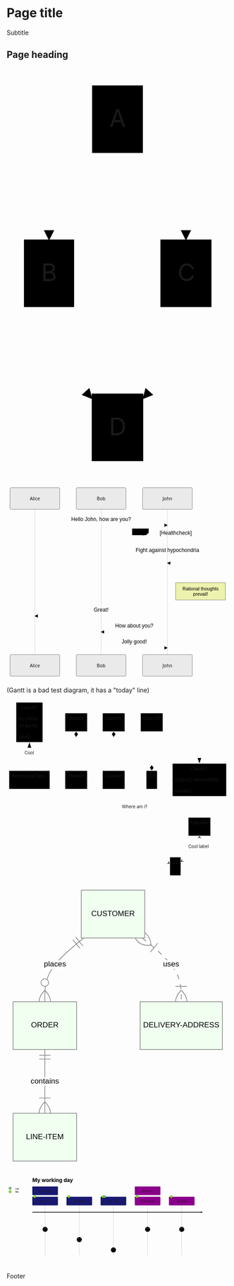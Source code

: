 # Page title

Subtitle

## Page heading

<svg viewBox="-2 -2 128.640625 237" xmlns:xlink="http://www.w3.org/1999/xlink" xmlns="http://www.w3.org/2000/svg" id="mermaid-0" class="mermaid"><style>#mermaid-0 {font-family:"trebuchet ms",verdana,arial,sans-serif;font-size:16px;fill:#000000;}#mermaid-0 .error-icon{fill:#552222;}#mermaid-0 .error-text{fill:#552222;stroke:#552222;}#mermaid-0 .edge-thickness-normal{stroke-width:2px;}#mermaid-0 .edge-thickness-thick{stroke-width:3.5px;}#mermaid-0 .edge-pattern-solid{stroke-dasharray:0;}#mermaid-0 .edge-pattern-dashed{stroke-dasharray:3;}#mermaid-0 .edge-pattern-dotted{stroke-dasharray:2;}#mermaid-0 .marker{fill:#666;stroke:#666;}#mermaid-0 .marker.cross{stroke:#666;}#mermaid-0 svg{font-family:"trebuchet ms",verdana,arial,sans-serif;font-size:16px;}#mermaid-0 .label{font-family:"trebuchet ms",verdana,arial,sans-serif;color:#000000;}#mermaid-0 .cluster-label text{fill:#333;}#mermaid-0 .cluster-label span{color:#333;}#mermaid-0 .label text,#mermaid-0 span{fill:#000000;color:#000000;}#mermaid-0 .node rect,#mermaid-0 .node circle,#mermaid-0 .node ellipse,#mermaid-0 .node polygon,#mermaid-0 .node path{fill:#eee;stroke:#999;stroke-width:1px;}#mermaid-0 .node .label{text-align:center;}#mermaid-0 .node.clickable{cursor:pointer;}#mermaid-0 .arrowheadPath{fill:#333333;}#mermaid-0 .edgePath .path{stroke:#666;stroke-width:2.0px;}#mermaid-0 .flowchart-link{stroke:#666;fill:none;}#mermaid-0 .edgeLabel{background-color:white;text-align:center;}#mermaid-0 .edgeLabel rect{opacity:0.5;background-color:white;fill:white;}#mermaid-0 .cluster rect{fill:hsl(0, 0%, 98.9215686275%);stroke:#707070;stroke-width:1px;}#mermaid-0 .cluster text{fill:#333;}#mermaid-0 .cluster span{color:#333;}#mermaid-0 div.mermaidTooltip{position:absolute;text-align:center;max-width:200px;padding:2px;font-family:"trebuchet ms",verdana,arial,sans-serif;font-size:12px;background:hsl(-160, 0%, 93.3333333333%);border:1px solid #707070;border-radius:2px;pointer-events:none;z-index:100;}#mermaid-0 :root{--mermaid-font-family:"trebuchet ms",verdana,arial,sans-serif;}</style><g><g class="output"><g class="clusters"></g><g class="edgePaths"><g style="opacity: 1;" id="L-A-B" class="edgePath LS-A LE-B"><path style="fill:none" marker-end="url(#arrowhead14)" d="M47.47265625,44.01492169802029L43.315755208333336,48.67910141501691C39.158854166666664,53.34328113201352,30.845052083333332,62.671640566006765,26.688151041666668,71.50248694967006C22.53125,80.33333333333333,22.53125,88.66666666666667,22.53125,92.83333333333333L22.53125,97" class="path"></path><defs><marker orient="auto" markerHeight="6" markerWidth="8" markerUnits="strokeWidth" refY="5" refX="9" viewBox="0 0 10 10" id="arrowhead14"><path style="stroke-width: 1; stroke-dasharray: 1, 0;" class="arrowheadPath" d="M 0 0 L 10 5 L 0 10 z"></path></marker></defs></g><g style="opacity: 1;" id="L-A-C" class="edgePath LS-A LE-C"><path style="fill:none" marker-end="url(#arrowhead15)" d="M76.91015625,44.01492169802029L81.06705729166667,48.67910141501691C85.22395833333333,53.34328113201352,93.53776041666667,62.671640566006765,97.69466145833333,71.50248694967006C101.8515625,80.33333333333333,101.8515625,88.66666666666667,101.8515625,92.83333333333333L101.8515625,97" class="path"></path><defs><marker orient="auto" markerHeight="6" markerWidth="8" markerUnits="strokeWidth" refY="5" refX="9" viewBox="0 0 10 10" id="arrowhead15"><path style="stroke-width: 1; stroke-dasharray: 1, 0;" class="arrowheadPath" d="M 0 0 L 10 5 L 0 10 z"></path></marker></defs></g><g style="opacity: 1;" id="L-B-D" class="edgePath LS-B LE-D"><path style="fill:none" marker-end="url(#arrowhead16)" d="M22.53125,136L22.53125,140.16666666666666C22.53125,144.33333333333334,22.53125,152.66666666666666,26.656901041666668,161.46244952230867C30.782552083333332,170.2582323779507,39.033854166666664,179.5164647559014,43.159505208333336,184.14558094487674L47.28515625,188.77469713385207" class="path"></path><defs><marker orient="auto" markerHeight="6" markerWidth="8" markerUnits="strokeWidth" refY="5" refX="9" viewBox="0 0 10 10" id="arrowhead16"><path style="stroke-width: 1; stroke-dasharray: 1, 0;" class="arrowheadPath" d="M 0 0 L 10 5 L 0 10 z"></path></marker></defs></g><g style="opacity: 1;" id="L-C-D" class="edgePath LS-C LE-D"><path style="fill:none" marker-end="url(#arrowhead17)" d="M101.8515625,136L101.8515625,140.16666666666666C101.8515625,144.33333333333334,101.8515625,152.66666666666666,97.72591145833333,161.46244952230867C93.60026041666667,170.2582323779507,85.34895833333333,179.5164647559014,81.22330729166667,184.14558094487674L77.09765625,188.77469713385207" class="path"></path><defs><marker orient="auto" markerHeight="6" markerWidth="8" markerUnits="strokeWidth" refY="5" refX="9" viewBox="0 0 10 10" id="arrowhead17"><path style="stroke-width: 1; stroke-dasharray: 1, 0;" class="arrowheadPath" d="M 0 0 L 10 5 L 0 10 z"></path></marker></defs></g></g><g class="edgeLabels"><g style="opacity: 1;" transform="" class="edgeLabel"><g class="label" transform="translate(0,0)"><rect height="0" width="0" ry="0" rx="0"></rect><foreignObject height="0" width="0"><div style="display: inline-block; white-space: nowrap;" xmlns="http://www.w3.org/1999/xhtml"><span class="edgeLabel L-LS-A' L-LE-B" id="L-L-A-B"></span></div></foreignObject></g></g><g style="opacity: 1;" transform="" class="edgeLabel"><g class="label" transform="translate(0,0)"><rect height="0" width="0" ry="0" rx="0"></rect><foreignObject height="0" width="0"><div style="display: inline-block; white-space: nowrap;" xmlns="http://www.w3.org/1999/xhtml"><span class="edgeLabel L-LS-A' L-LE-C" id="L-L-A-C"></span></div></foreignObject></g></g><g style="opacity: 1;" transform="" class="edgeLabel"><g class="label" transform="translate(0,0)"><rect height="0" width="0" ry="0" rx="0"></rect><foreignObject height="0" width="0"><div style="display: inline-block; white-space: nowrap;" xmlns="http://www.w3.org/1999/xhtml"><span class="edgeLabel L-LS-B' L-LE-D" id="L-L-B-D"></span></div></foreignObject></g></g><g style="opacity: 1;" transform="" class="edgeLabel"><g class="label" transform="translate(0,0)"><rect height="0" width="0" ry="0" rx="0"></rect><foreignObject height="0" width="0"><div style="display: inline-block; white-space: nowrap;" xmlns="http://www.w3.org/1999/xhtml"><span class="edgeLabel L-LS-C' L-LE-D" id="L-L-C-D"></span></div></foreignObject></g></g></g><g class="nodes"><g style="opacity: 1;" transform="translate(62.19140625,27.5)" id="flowchart-A-8" class="node default"><rect class="label-container" height="39" width="29.4375" y="-19.5" x="-14.71875" ry="0" rx="0"></rect><g transform="translate(0,0)" class="label"><g transform="translate(-4.71875,-9.5)"><foreignObject height="19" width="9.4375"><div style="display: inline-block; white-space: nowrap;" xmlns="http://www.w3.org/1999/xhtml">A</div></foreignObject></g></g></g><g style="opacity: 1;" transform="translate(22.53125,116.5)" id="flowchart-B-9" class="node default"><rect class="label-container" height="39" width="29.0625" y="-19.5" x="-14.53125" ry="0" rx="0"></rect><g transform="translate(0,0)" class="label"><g transform="translate(-4.53125,-9.5)"><foreignObject height="19" width="9.0625"><div style="display: inline-block; white-space: nowrap;" xmlns="http://www.w3.org/1999/xhtml">B</div></foreignObject></g></g></g><g style="opacity: 1;" transform="translate(101.8515625,116.5)" id="flowchart-C-11" class="node default"><rect class="label-container" height="39" width="29.578125" y="-19.5" x="-14.7890625" ry="0" rx="0"></rect><g transform="translate(0,0)" class="label"><g transform="translate(-4.7890625,-9.5)"><foreignObject height="19" width="9.578125"><div style="display: inline-block; white-space: nowrap;" xmlns="http://www.w3.org/1999/xhtml">C</div></foreignObject></g></g></g><g style="opacity: 1;" transform="translate(62.19140625,205.5)" id="flowchart-D-13" class="node default"><rect class="label-container" height="39" width="29.8125" y="-19.5" x="-14.90625" ry="0" rx="0"></rect><g transform="translate(0,0)" class="label"><g transform="translate(-4.90625,-9.5)"><foreignObject height="19" width="9.8125"><div style="display: inline-block; white-space: nowrap;" xmlns="http://www.w3.org/1999/xhtml">D</div></foreignObject></g></g></g></g></g></g></svg>

<svg aria-labelledby="chart-title-mermaid-0 chart-desc-mermaid-0" role="img" viewBox="-10 -10 670 588" xmlns="http://www.w3.org/2000/svg" id="mermaid-0" class="mermaid"><style>#mermaid-0 {font-family:"trebuchet ms",verdana,arial,sans-serif;font-size:16px;fill:#000000;}#mermaid-0 .error-icon{fill:#552222;}#mermaid-0 .error-text{fill:#552222;stroke:#552222;}#mermaid-0 .edge-thickness-normal{stroke-width:2px;}#mermaid-0 .edge-thickness-thick{stroke-width:3.5px;}#mermaid-0 .edge-pattern-solid{stroke-dasharray:0;}#mermaid-0 .edge-pattern-dashed{stroke-dasharray:3;}#mermaid-0 .edge-pattern-dotted{stroke-dasharray:2;}#mermaid-0 .marker{fill:#666;stroke:#666;}#mermaid-0 .marker.cross{stroke:#666;}#mermaid-0 svg{font-family:"trebuchet ms",verdana,arial,sans-serif;font-size:16px;}#mermaid-0 .actor{stroke:hsl(0, 0%, 83%);fill:#eee;}#mermaid-0 text.actor&gt;tspan{fill:#333;stroke:none;}#mermaid-0 .actor-line{stroke:#666;}#mermaid-0 .messageLine0{stroke-width:1.5;stroke-dasharray:none;stroke:#333;}#mermaid-0 .messageLine1{stroke-width:1.5;stroke-dasharray:2,2;stroke:#333;}#mermaid-0 #arrowhead path{fill:#333;stroke:#333;}#mermaid-0 .sequenceNumber{fill:white;}#mermaid-0 #sequencenumber{fill:#333;}#mermaid-0 #crosshead path{fill:#333;stroke:#333;}#mermaid-0 .messageText{fill:#333;stroke:#333;}#mermaid-0 .labelBox{stroke:hsl(0, 0%, 83%);fill:#eee;}#mermaid-0 .labelText,#mermaid-0 .labelText&gt;tspan{fill:#333;stroke:none;}#mermaid-0 .loopText,#mermaid-0 .loopText&gt;tspan{fill:#333;stroke:none;}#mermaid-0 .loopLine{stroke-width:2px;stroke-dasharray:2,2;stroke:hsl(0, 0%, 83%);fill:hsl(0, 0%, 83%);}#mermaid-0 .note{stroke:#999;fill:#666;}#mermaid-0 .noteText,#mermaid-0 .noteText&gt;tspan{fill:#fff;stroke:none;}#mermaid-0 .activation0{fill:#f4f4f4;stroke:#666;}#mermaid-0 .activation1{fill:#f4f4f4;stroke:#666;}#mermaid-0 .activation2{fill:#f4f4f4;stroke:#666;}#mermaid-0 .actorPopupMenu{position:absolute;}#mermaid-0 .actorPopupMenuPanel{position:absolute;fill:#eee;box-shadow:0px 8px 16px 0px rgba(0,0,0,0.2);filter:drop-shadow(3px 5px 2px rgb(0 0 0 / 0.4));}#mermaid-0 .actor-man line{stroke:hsl(0, 0%, 83%);fill:#eee;}#mermaid-0 .actor-man circle,#mermaid-0 line{stroke:hsl(0, 0%, 83%);fill:#eee;stroke-width:2px;}#mermaid-0 :root{--mermaid-font-family:"trebuchet ms",verdana,arial,sans-serif;}</style><g></g><defs><symbol height="24" width="24" id="computer"><path d="M2 2v13h20v-13h-20zm18 11h-16v-9h16v9zm-10.228 6l.466-1h3.524l.467 1h-4.457zm14.228 3h-24l2-6h2.104l-1.33 4h18.45l-1.297-4h2.073l2 6zm-5-10h-14v-7h14v7z" transform="scale(.5)"></path></symbol></defs><defs><symbol clip-rule="evenodd" fill-rule="evenodd" id="database"><path d="M12.258.001l.256.004.255.005.253.008.251.01.249.012.247.015.246.016.242.019.241.02.239.023.236.024.233.027.231.028.229.031.225.032.223.034.22.036.217.038.214.04.211.041.208.043.205.045.201.046.198.048.194.05.191.051.187.053.183.054.18.056.175.057.172.059.168.06.163.061.16.063.155.064.15.066.074.033.073.033.071.034.07.034.069.035.068.035.067.035.066.035.064.036.064.036.062.036.06.036.06.037.058.037.058.037.055.038.055.038.053.038.052.038.051.039.05.039.048.039.047.039.045.04.044.04.043.04.041.04.04.041.039.041.037.041.036.041.034.041.033.042.032.042.03.042.029.042.027.042.026.043.024.043.023.043.021.043.02.043.018.044.017.043.015.044.013.044.012.044.011.045.009.044.007.045.006.045.004.045.002.045.001.045v17l-.001.045-.002.045-.004.045-.006.045-.007.045-.009.044-.011.045-.012.044-.013.044-.015.044-.017.043-.018.044-.02.043-.021.043-.023.043-.024.043-.026.043-.027.042-.029.042-.03.042-.032.042-.033.042-.034.041-.036.041-.037.041-.039.041-.04.041-.041.04-.043.04-.044.04-.045.04-.047.039-.048.039-.05.039-.051.039-.052.038-.053.038-.055.038-.055.038-.058.037-.058.037-.06.037-.06.036-.062.036-.064.036-.064.036-.066.035-.067.035-.068.035-.069.035-.07.034-.071.034-.073.033-.074.033-.15.066-.155.064-.16.063-.163.061-.168.06-.172.059-.175.057-.18.056-.183.054-.187.053-.191.051-.194.05-.198.048-.201.046-.205.045-.208.043-.211.041-.214.04-.217.038-.22.036-.223.034-.225.032-.229.031-.231.028-.233.027-.236.024-.239.023-.241.02-.242.019-.246.016-.247.015-.249.012-.251.01-.253.008-.255.005-.256.004-.258.001-.258-.001-.256-.004-.255-.005-.253-.008-.251-.01-.249-.012-.247-.015-.245-.016-.243-.019-.241-.02-.238-.023-.236-.024-.234-.027-.231-.028-.228-.031-.226-.032-.223-.034-.22-.036-.217-.038-.214-.04-.211-.041-.208-.043-.204-.045-.201-.046-.198-.048-.195-.05-.19-.051-.187-.053-.184-.054-.179-.056-.176-.057-.172-.059-.167-.06-.164-.061-.159-.063-.155-.064-.151-.066-.074-.033-.072-.033-.072-.034-.07-.034-.069-.035-.068-.035-.067-.035-.066-.035-.064-.036-.063-.036-.062-.036-.061-.036-.06-.037-.058-.037-.057-.037-.056-.038-.055-.038-.053-.038-.052-.038-.051-.039-.049-.039-.049-.039-.046-.039-.046-.04-.044-.04-.043-.04-.041-.04-.04-.041-.039-.041-.037-.041-.036-.041-.034-.041-.033-.042-.032-.042-.03-.042-.029-.042-.027-.042-.026-.043-.024-.043-.023-.043-.021-.043-.02-.043-.018-.044-.017-.043-.015-.044-.013-.044-.012-.044-.011-.045-.009-.044-.007-.045-.006-.045-.004-.045-.002-.045-.001-.045v-17l.001-.045.002-.045.004-.045.006-.045.007-.045.009-.044.011-.045.012-.044.013-.044.015-.044.017-.043.018-.044.02-.043.021-.043.023-.043.024-.043.026-.043.027-.042.029-.042.03-.042.032-.042.033-.042.034-.041.036-.041.037-.041.039-.041.04-.041.041-.04.043-.04.044-.04.046-.04.046-.039.049-.039.049-.039.051-.039.052-.038.053-.038.055-.038.056-.038.057-.037.058-.037.06-.037.061-.036.062-.036.063-.036.064-.036.066-.035.067-.035.068-.035.069-.035.07-.034.072-.034.072-.033.074-.033.151-.066.155-.064.159-.063.164-.061.167-.06.172-.059.176-.057.179-.056.184-.054.187-.053.19-.051.195-.05.198-.048.201-.046.204-.045.208-.043.211-.041.214-.04.217-.038.22-.036.223-.034.226-.032.228-.031.231-.028.234-.027.236-.024.238-.023.241-.02.243-.019.245-.016.247-.015.249-.012.251-.01.253-.008.255-.005.256-.004.258-.001.258.001zm-9.258 20.499v.01l.001.021.003.021.004.022.005.021.006.022.007.022.009.023.01.022.011.023.012.023.013.023.015.023.016.024.017.023.018.024.019.024.021.024.022.025.023.024.024.025.052.049.056.05.061.051.066.051.07.051.075.051.079.052.084.052.088.052.092.052.097.052.102.051.105.052.11.052.114.051.119.051.123.051.127.05.131.05.135.05.139.048.144.049.147.047.152.047.155.047.16.045.163.045.167.043.171.043.176.041.178.041.183.039.187.039.19.037.194.035.197.035.202.033.204.031.209.03.212.029.216.027.219.025.222.024.226.021.23.02.233.018.236.016.24.015.243.012.246.01.249.008.253.005.256.004.259.001.26-.001.257-.004.254-.005.25-.008.247-.011.244-.012.241-.014.237-.016.233-.018.231-.021.226-.021.224-.024.22-.026.216-.027.212-.028.21-.031.205-.031.202-.034.198-.034.194-.036.191-.037.187-.039.183-.04.179-.04.175-.042.172-.043.168-.044.163-.045.16-.046.155-.046.152-.047.148-.048.143-.049.139-.049.136-.05.131-.05.126-.05.123-.051.118-.052.114-.051.11-.052.106-.052.101-.052.096-.052.092-.052.088-.053.083-.051.079-.052.074-.052.07-.051.065-.051.06-.051.056-.05.051-.05.023-.024.023-.025.021-.024.02-.024.019-.024.018-.024.017-.024.015-.023.014-.024.013-.023.012-.023.01-.023.01-.022.008-.022.006-.022.006-.022.004-.022.004-.021.001-.021.001-.021v-4.127l-.077.055-.08.053-.083.054-.085.053-.087.052-.09.052-.093.051-.095.05-.097.05-.1.049-.102.049-.105.048-.106.047-.109.047-.111.046-.114.045-.115.045-.118.044-.12.043-.122.042-.124.042-.126.041-.128.04-.13.04-.132.038-.134.038-.135.037-.138.037-.139.035-.142.035-.143.034-.144.033-.147.032-.148.031-.15.03-.151.03-.153.029-.154.027-.156.027-.158.026-.159.025-.161.024-.162.023-.163.022-.165.021-.166.02-.167.019-.169.018-.169.017-.171.016-.173.015-.173.014-.175.013-.175.012-.177.011-.178.01-.179.008-.179.008-.181.006-.182.005-.182.004-.184.003-.184.002h-.37l-.184-.002-.184-.003-.182-.004-.182-.005-.181-.006-.179-.008-.179-.008-.178-.01-.176-.011-.176-.012-.175-.013-.173-.014-.172-.015-.171-.016-.17-.017-.169-.018-.167-.019-.166-.02-.165-.021-.163-.022-.162-.023-.161-.024-.159-.025-.157-.026-.156-.027-.155-.027-.153-.029-.151-.03-.15-.03-.148-.031-.146-.032-.145-.033-.143-.034-.141-.035-.14-.035-.137-.037-.136-.037-.134-.038-.132-.038-.13-.04-.128-.04-.126-.041-.124-.042-.122-.042-.12-.044-.117-.043-.116-.045-.113-.045-.112-.046-.109-.047-.106-.047-.105-.048-.102-.049-.1-.049-.097-.05-.095-.05-.093-.052-.09-.051-.087-.052-.085-.053-.083-.054-.08-.054-.077-.054v4.127zm0-5.654v.011l.001.021.003.021.004.021.005.022.006.022.007.022.009.022.01.022.011.023.012.023.013.023.015.024.016.023.017.024.018.024.019.024.021.024.022.024.023.025.024.024.052.05.056.05.061.05.066.051.07.051.075.052.079.051.084.052.088.052.092.052.097.052.102.052.105.052.11.051.114.051.119.052.123.05.127.051.131.05.135.049.139.049.144.048.147.048.152.047.155.046.16.045.163.045.167.044.171.042.176.042.178.04.183.04.187.038.19.037.194.036.197.034.202.033.204.032.209.03.212.028.216.027.219.025.222.024.226.022.23.02.233.018.236.016.24.014.243.012.246.01.249.008.253.006.256.003.259.001.26-.001.257-.003.254-.006.25-.008.247-.01.244-.012.241-.015.237-.016.233-.018.231-.02.226-.022.224-.024.22-.025.216-.027.212-.029.21-.03.205-.032.202-.033.198-.035.194-.036.191-.037.187-.039.183-.039.179-.041.175-.042.172-.043.168-.044.163-.045.16-.045.155-.047.152-.047.148-.048.143-.048.139-.05.136-.049.131-.05.126-.051.123-.051.118-.051.114-.052.11-.052.106-.052.101-.052.096-.052.092-.052.088-.052.083-.052.079-.052.074-.051.07-.052.065-.051.06-.05.056-.051.051-.049.023-.025.023-.024.021-.025.02-.024.019-.024.018-.024.017-.024.015-.023.014-.023.013-.024.012-.022.01-.023.01-.023.008-.022.006-.022.006-.022.004-.021.004-.022.001-.021.001-.021v-4.139l-.077.054-.08.054-.083.054-.085.052-.087.053-.09.051-.093.051-.095.051-.097.05-.1.049-.102.049-.105.048-.106.047-.109.047-.111.046-.114.045-.115.044-.118.044-.12.044-.122.042-.124.042-.126.041-.128.04-.13.039-.132.039-.134.038-.135.037-.138.036-.139.036-.142.035-.143.033-.144.033-.147.033-.148.031-.15.03-.151.03-.153.028-.154.028-.156.027-.158.026-.159.025-.161.024-.162.023-.163.022-.165.021-.166.02-.167.019-.169.018-.169.017-.171.016-.173.015-.173.014-.175.013-.175.012-.177.011-.178.009-.179.009-.179.007-.181.007-.182.005-.182.004-.184.003-.184.002h-.37l-.184-.002-.184-.003-.182-.004-.182-.005-.181-.007-.179-.007-.179-.009-.178-.009-.176-.011-.176-.012-.175-.013-.173-.014-.172-.015-.171-.016-.17-.017-.169-.018-.167-.019-.166-.02-.165-.021-.163-.022-.162-.023-.161-.024-.159-.025-.157-.026-.156-.027-.155-.028-.153-.028-.151-.03-.15-.03-.148-.031-.146-.033-.145-.033-.143-.033-.141-.035-.14-.036-.137-.036-.136-.037-.134-.038-.132-.039-.13-.039-.128-.04-.126-.041-.124-.042-.122-.043-.12-.043-.117-.044-.116-.044-.113-.046-.112-.046-.109-.046-.106-.047-.105-.048-.102-.049-.1-.049-.097-.05-.095-.051-.093-.051-.09-.051-.087-.053-.085-.052-.083-.054-.08-.054-.077-.054v4.139zm0-5.666v.011l.001.02.003.022.004.021.005.022.006.021.007.022.009.023.01.022.011.023.012.023.013.023.015.023.016.024.017.024.018.023.019.024.021.025.022.024.023.024.024.025.052.05.056.05.061.05.066.051.07.051.075.052.079.051.084.052.088.052.092.052.097.052.102.052.105.051.11.052.114.051.119.051.123.051.127.05.131.05.135.05.139.049.144.048.147.048.152.047.155.046.16.045.163.045.167.043.171.043.176.042.178.04.183.04.187.038.19.037.194.036.197.034.202.033.204.032.209.03.212.028.216.027.219.025.222.024.226.021.23.02.233.018.236.017.24.014.243.012.246.01.249.008.253.006.256.003.259.001.26-.001.257-.003.254-.006.25-.008.247-.01.244-.013.241-.014.237-.016.233-.018.231-.02.226-.022.224-.024.22-.025.216-.027.212-.029.21-.03.205-.032.202-.033.198-.035.194-.036.191-.037.187-.039.183-.039.179-.041.175-.042.172-.043.168-.044.163-.045.16-.045.155-.047.152-.047.148-.048.143-.049.139-.049.136-.049.131-.051.126-.05.123-.051.118-.052.114-.051.11-.052.106-.052.101-.052.096-.052.092-.052.088-.052.083-.052.079-.052.074-.052.07-.051.065-.051.06-.051.056-.05.051-.049.023-.025.023-.025.021-.024.02-.024.019-.024.018-.024.017-.024.015-.023.014-.024.013-.023.012-.023.01-.022.01-.023.008-.022.006-.022.006-.022.004-.022.004-.021.001-.021.001-.021v-4.153l-.077.054-.08.054-.083.053-.085.053-.087.053-.09.051-.093.051-.095.051-.097.05-.1.049-.102.048-.105.048-.106.048-.109.046-.111.046-.114.046-.115.044-.118.044-.12.043-.122.043-.124.042-.126.041-.128.04-.13.039-.132.039-.134.038-.135.037-.138.036-.139.036-.142.034-.143.034-.144.033-.147.032-.148.032-.15.03-.151.03-.153.028-.154.028-.156.027-.158.026-.159.024-.161.024-.162.023-.163.023-.165.021-.166.02-.167.019-.169.018-.169.017-.171.016-.173.015-.173.014-.175.013-.175.012-.177.01-.178.01-.179.009-.179.007-.181.006-.182.006-.182.004-.184.003-.184.001-.185.001-.185-.001-.184-.001-.184-.003-.182-.004-.182-.006-.181-.006-.179-.007-.179-.009-.178-.01-.176-.01-.176-.012-.175-.013-.173-.014-.172-.015-.171-.016-.17-.017-.169-.018-.167-.019-.166-.02-.165-.021-.163-.023-.162-.023-.161-.024-.159-.024-.157-.026-.156-.027-.155-.028-.153-.028-.151-.03-.15-.03-.148-.032-.146-.032-.145-.033-.143-.034-.141-.034-.14-.036-.137-.036-.136-.037-.134-.038-.132-.039-.13-.039-.128-.041-.126-.041-.124-.041-.122-.043-.12-.043-.117-.044-.116-.044-.113-.046-.112-.046-.109-.046-.106-.048-.105-.048-.102-.048-.1-.05-.097-.049-.095-.051-.093-.051-.09-.052-.087-.052-.085-.053-.083-.053-.08-.054-.077-.054v4.153zm8.74-8.179l-.257.004-.254.005-.25.008-.247.011-.244.012-.241.014-.237.016-.233.018-.231.021-.226.022-.224.023-.22.026-.216.027-.212.028-.21.031-.205.032-.202.033-.198.034-.194.036-.191.038-.187.038-.183.04-.179.041-.175.042-.172.043-.168.043-.163.045-.16.046-.155.046-.152.048-.148.048-.143.048-.139.049-.136.05-.131.05-.126.051-.123.051-.118.051-.114.052-.11.052-.106.052-.101.052-.096.052-.092.052-.088.052-.083.052-.079.052-.074.051-.07.052-.065.051-.06.05-.056.05-.051.05-.023.025-.023.024-.021.024-.02.025-.019.024-.018.024-.017.023-.015.024-.014.023-.013.023-.012.023-.01.023-.01.022-.008.022-.006.023-.006.021-.004.022-.004.021-.001.021-.001.021.001.021.001.021.004.021.004.022.006.021.006.023.008.022.01.022.01.023.012.023.013.023.014.023.015.024.017.023.018.024.019.024.02.025.021.024.023.024.023.025.051.05.056.05.06.05.065.051.07.052.074.051.079.052.083.052.088.052.092.052.096.052.101.052.106.052.11.052.114.052.118.051.123.051.126.051.131.05.136.05.139.049.143.048.148.048.152.048.155.046.16.046.163.045.168.043.172.043.175.042.179.041.183.04.187.038.191.038.194.036.198.034.202.033.205.032.21.031.212.028.216.027.22.026.224.023.226.022.231.021.233.018.237.016.241.014.244.012.247.011.25.008.254.005.257.004.26.001.26-.001.257-.004.254-.005.25-.008.247-.011.244-.012.241-.014.237-.016.233-.018.231-.021.226-.022.224-.023.22-.026.216-.027.212-.028.21-.031.205-.032.202-.033.198-.034.194-.036.191-.038.187-.038.183-.04.179-.041.175-.042.172-.043.168-.043.163-.045.16-.046.155-.046.152-.048.148-.048.143-.048.139-.049.136-.05.131-.05.126-.051.123-.051.118-.051.114-.052.11-.052.106-.052.101-.052.096-.052.092-.052.088-.052.083-.052.079-.052.074-.051.07-.052.065-.051.06-.05.056-.05.051-.05.023-.025.023-.024.021-.024.02-.025.019-.024.018-.024.017-.023.015-.024.014-.023.013-.023.012-.023.01-.023.01-.022.008-.022.006-.023.006-.021.004-.022.004-.021.001-.021.001-.021-.001-.021-.001-.021-.004-.021-.004-.022-.006-.021-.006-.023-.008-.022-.01-.022-.01-.023-.012-.023-.013-.023-.014-.023-.015-.024-.017-.023-.018-.024-.019-.024-.02-.025-.021-.024-.023-.024-.023-.025-.051-.05-.056-.05-.06-.05-.065-.051-.07-.052-.074-.051-.079-.052-.083-.052-.088-.052-.092-.052-.096-.052-.101-.052-.106-.052-.11-.052-.114-.052-.118-.051-.123-.051-.126-.051-.131-.05-.136-.05-.139-.049-.143-.048-.148-.048-.152-.048-.155-.046-.16-.046-.163-.045-.168-.043-.172-.043-.175-.042-.179-.041-.183-.04-.187-.038-.191-.038-.194-.036-.198-.034-.202-.033-.205-.032-.21-.031-.212-.028-.216-.027-.22-.026-.224-.023-.226-.022-.231-.021-.233-.018-.237-.016-.241-.014-.244-.012-.247-.011-.25-.008-.254-.005-.257-.004-.26-.001-.26.001z" transform="scale(.5)"></path></symbol></defs><defs><symbol height="24" width="24" id="clock"><path d="M12 2c5.514 0 10 4.486 10 10s-4.486 10-10 10-10-4.486-10-10 4.486-10 10-10zm0-2c-6.627 0-12 5.373-12 12s5.373 12 12 12 12-5.373 12-12-5.373-12-12-12zm5.848 12.459c.202.038.202.333.001.372-1.907.361-6.045 1.111-6.547 1.111-.719 0-1.301-.582-1.301-1.301 0-.512.77-5.447 1.125-7.445.034-.192.312-.181.343.014l.985 6.238 5.394 1.011z" transform="scale(.5)"></path></symbol></defs><g><line stroke="#999" stroke-width="0.5px" class="200" y2="522" x2="75" y1="5" x1="75" id="actor0"></line><g id="root-0"><rect class="actor" ry="3" rx="3" height="65" width="150" stroke="#666" fill="#eaeaea" y="0" x="0"></rect><text style="text-anchor: middle; font-size: 14px; font-weight: 400; font-family: &quot;Open Sans&quot;, sans-serif;" class="actor" alignment-baseline="central" dominant-baseline="central" y="32.5" x="75"><tspan dy="0" x="75">Alice</tspan></text></g></g><g><line stroke="#999" stroke-width="0.5px" class="200" y2="522" x2="275" y1="5" x1="275" id="actor1"></line><g id="root-1"><rect class="actor" ry="3" rx="3" height="65" width="150" stroke="#666" fill="#eaeaea" y="0" x="200"></rect><text style="text-anchor: middle; font-size: 14px; font-weight: 400; font-family: &quot;Open Sans&quot;, sans-serif;" class="actor" alignment-baseline="central" dominant-baseline="central" y="32.5" x="275"><tspan dy="0" x="275">Bob</tspan></text></g></g><g><line stroke="#999" stroke-width="0.5px" class="200" y2="522" x2="475" y1="5" x1="475" id="actor2"></line><g id="root-2"><rect class="actor" ry="3" rx="3" height="65" width="150" stroke="#666" fill="#eaeaea" y="0" x="400"></rect><text style="text-anchor: middle; font-size: 14px; font-weight: 400; font-family: &quot;Open Sans&quot;, sans-serif;" class="actor" alignment-baseline="central" dominant-baseline="central" y="32.5" x="475"><tspan dy="0" x="475">John</tspan></text></g></g><defs><marker orient="auto" markerHeight="12" markerWidth="12" markerUnits="userSpaceOnUse" refY="5" refX="9" id="arrowhead"><path d="M 0 0 L 10 5 L 0 10 z"></path></marker></defs><defs><marker refY="4" refX="16" orient="auto" markerHeight="8" markerWidth="15" id="crosshead"><path style="stroke-dasharray: 0, 0;" d="M 9,2 V 6 L16,4 Z" stroke-width="1px" stroke="#000000" fill="black"></path><path style="stroke-dasharray: 0, 0;" d="M 0,1 L 6,7 M 6,1 L 0,7" stroke-width="1px" stroke="#000000" fill="none"></path></marker></defs><defs><marker orient="auto" markerHeight="28" markerWidth="20" refY="7" refX="18" id="filled-head"><path d="M 18,7 L9,13 L14,7 L9,1 Z"></path></marker></defs><defs><marker orient="auto" markerHeight="40" markerWidth="60" refY="15" refX="15" id="sequencenumber"><circle r="6" cy="15" cx="15"></circle></marker></defs><text style="font-family: &quot;trebuchet ms&quot;, verdana, arial, sans-serif; font-size: 16px; font-weight: 400;" dy="1em" class="messageText" alignment-baseline="middle" dominant-baseline="middle" text-anchor="middle" y="80" x="275">Hello John, how are you?</text><line style="fill: none;" marker-end="url(#arrowhead)" stroke="none" stroke-width="2" class="messageLine0" y2="113" x2="475" y1="113" x1="75"></line><text style="font-family: &quot;trebuchet ms&quot;, verdana, arial, sans-serif; font-size: 16px; font-weight: 400;" dy="1em" class="messageText" alignment-baseline="middle" dominant-baseline="middle" text-anchor="middle" y="173" x="475">Fight against hypochondria</text><path style="fill: none;" marker-end="url(#arrowhead)" stroke="none" stroke-width="2" class="messageLine0" d="M 475,206 C 535,196 535,236 475,226"></path><g><line class="loopLine" y2="123" x2="581.5" y1="123" x1="368.5"></line><line class="loopLine" y2="276" x2="581.5" y1="123" x1="581.5"></line><line class="loopLine" y2="276" x2="581.5" y1="276" x1="368.5"></line><line class="loopLine" y2="276" x2="368.5" y1="123" x1="368.5"></line><polygon class="labelBox" points="368.5,123 418.5,123 418.5,136 410.1,143 368.5,143"></polygon><text style="font-family: &quot;trebuchet ms&quot;, verdana, arial, sans-serif; font-size: 16px; font-weight: 400;" class="labelText" alignment-baseline="middle" dominant-baseline="middle" text-anchor="middle" y="136" x="394">loop</text><text style="font-family: &quot;trebuchet ms&quot;, verdana, arial, sans-serif; font-size: 16px; font-weight: 400;" class="loopText" text-anchor="middle" y="141" x="500"><tspan x="500">[Healthcheck]</tspan></text></g><g><rect class="note" ry="0" rx="0" height="52" width="150" stroke="#666" fill="#EDF2AE" y="286" x="500"></rect><text style="font-family: &quot;trebuchet ms&quot;, verdana, arial, sans-serif; font-size: 14px; font-weight: 400;" dy="1em" class="noteText" alignment-baseline="middle" dominant-baseline="middle" text-anchor="middle" y="291" x="575"><tspan x="575">Rational thoughts </tspan></text><text style="font-family: &quot;trebuchet ms&quot;, verdana, arial, sans-serif; font-size: 14px; font-weight: 400;" dy="1em" class="noteText" alignment-baseline="middle" dominant-baseline="middle" text-anchor="middle" y="307" x="575"><tspan x="575">prevail!</tspan></text></g><text style="font-family: &quot;trebuchet ms&quot;, verdana, arial, sans-serif; font-size: 16px; font-weight: 400;" dy="1em" class="messageText" alignment-baseline="middle" dominant-baseline="middle" text-anchor="middle" y="353" x="275">Great!</text><line style="stroke-dasharray: 3, 3; fill: none;" marker-end="url(#arrowhead)" stroke="none" stroke-width="2" class="messageLine1" y2="386" x2="75" y1="386" x1="475"></line><text style="font-family: &quot;trebuchet ms&quot;, verdana, arial, sans-serif; font-size: 16px; font-weight: 400;" dy="1em" class="messageText" alignment-baseline="middle" dominant-baseline="middle" text-anchor="middle" y="401" x="375">How about you?</text><line style="fill: none;" marker-end="url(#arrowhead)" stroke="none" stroke-width="2" class="messageLine0" y2="434" x2="275" y1="434" x1="475"></line><text style="font-family: &quot;trebuchet ms&quot;, verdana, arial, sans-serif; font-size: 16px; font-weight: 400;" dy="1em" class="messageText" alignment-baseline="middle" dominant-baseline="middle" text-anchor="middle" y="449" x="375">Jolly good!</text><line style="stroke-dasharray: 3, 3; fill: none;" marker-end="url(#arrowhead)" stroke="none" stroke-width="2" class="messageLine1" y2="482" x2="475" y1="482" x1="275"></line><g><rect class="actor" ry="3" rx="3" height="65" width="150" stroke="#666" fill="#eaeaea" y="502" x="0"></rect><text style="text-anchor: middle; font-size: 14px; font-weight: 400; font-family: &quot;Open Sans&quot;, sans-serif;" class="actor" alignment-baseline="central" dominant-baseline="central" y="534.5" x="75"><tspan dy="0" x="75">Alice</tspan></text></g><g><rect class="actor" ry="3" rx="3" height="65" width="150" stroke="#666" fill="#eaeaea" y="502" x="200"></rect><text style="text-anchor: middle; font-size: 14px; font-weight: 400; font-family: &quot;Open Sans&quot;, sans-serif;" class="actor" alignment-baseline="central" dominant-baseline="central" y="534.5" x="275"><tspan dy="0" x="275">Bob</tspan></text></g><g><rect class="actor" ry="3" rx="3" height="65" width="150" stroke="#666" fill="#eaeaea" y="502" x="400"></rect><text style="text-anchor: middle; font-size: 14px; font-weight: 400; font-family: &quot;Open Sans&quot;, sans-serif;" class="actor" alignment-baseline="central" dominant-baseline="central" y="534.5" x="475"><tspan dy="0" x="475">John</tspan></text></g></svg>

(Gantt is a bad test diagram, it has a "today" line)

<svg viewBox="0 0 713.703125 570" xmlns:xlink="http://www.w3.org/1999/xlink" xmlns="http://www.w3.org/2000/svg" id="mermaid-0" class="mermaid"><style>#mermaid-0 {font-family:"trebuchet ms",verdana,arial,sans-serif;font-size:16px;fill:#000000;}#mermaid-0 .error-icon{fill:#552222;}#mermaid-0 .error-text{fill:#552222;stroke:#552222;}#mermaid-0 .edge-thickness-normal{stroke-width:2px;}#mermaid-0 .edge-thickness-thick{stroke-width:3.5px;}#mermaid-0 .edge-pattern-solid{stroke-dasharray:0;}#mermaid-0 .edge-pattern-dashed{stroke-dasharray:3;}#mermaid-0 .edge-pattern-dotted{stroke-dasharray:2;}#mermaid-0 .marker{fill:#666;stroke:#666;}#mermaid-0 .marker.cross{stroke:#666;}#mermaid-0 svg{font-family:"trebuchet ms",verdana,arial,sans-serif;font-size:16px;}#mermaid-0 g.classGroup text{fill:#999;fill:#111111;stroke:none;font-family:"trebuchet ms",verdana,arial,sans-serif;font-size:10px;}#mermaid-0 g.classGroup text .title{font-weight:bolder;}#mermaid-0 .nodeLabel,#mermaid-0 .edgeLabel{color:#111111;}#mermaid-0 .edgeLabel .label rect{fill:#eee;}#mermaid-0 .label text{fill:#111111;}#mermaid-0 .edgeLabel .label span{background:#eee;}#mermaid-0 .classTitle{font-weight:bolder;}#mermaid-0 .node rect,#mermaid-0 .node circle,#mermaid-0 .node ellipse,#mermaid-0 .node polygon,#mermaid-0 .node path{fill:#eee;stroke:#999;stroke-width:1px;}#mermaid-0 .divider{stroke:#999;stroke:1;}#mermaid-0 g.clickable{cursor:pointer;}#mermaid-0 g.classGroup rect{fill:#eee;stroke:#999;}#mermaid-0 g.classGroup line{stroke:#999;stroke-width:1;}#mermaid-0 .classLabel .box{stroke:none;stroke-width:0;fill:#eee;opacity:0.5;}#mermaid-0 .classLabel .label{fill:#999;font-size:10px;}#mermaid-0 .relation{stroke:#666;stroke-width:1;fill:none;}#mermaid-0 .dashed-line{stroke-dasharray:3;}#mermaid-0 #compositionStart,#mermaid-0 .composition{fill:#666!important;stroke:#666!important;stroke-width:1;}#mermaid-0 #compositionEnd,#mermaid-0 .composition{fill:#666!important;stroke:#666!important;stroke-width:1;}#mermaid-0 #dependencyStart,#mermaid-0 .dependency{fill:#666!important;stroke:#666!important;stroke-width:1;}#mermaid-0 #dependencyStart,#mermaid-0 .dependency{fill:#666!important;stroke:#666!important;stroke-width:1;}#mermaid-0 #extensionStart,#mermaid-0 .extension{fill:#666!important;stroke:#666!important;stroke-width:1;}#mermaid-0 #extensionEnd,#mermaid-0 .extension{fill:#666!important;stroke:#666!important;stroke-width:1;}#mermaid-0 #aggregationStart,#mermaid-0 .aggregation{fill:#eee!important;stroke:#666!important;stroke-width:1;}#mermaid-0 #aggregationEnd,#mermaid-0 .aggregation{fill:#eee!important;stroke:#666!important;stroke-width:1;}#mermaid-0 .edgeTerminals{font-size:11px;}#mermaid-0 :root{--mermaid-font-family:"trebuchet ms",verdana,arial,sans-serif;}</style><g transform="translate(0, 0)"><defs><marker orient="auto" markerHeight="240" markerWidth="190" refY="7" refX="0" class="marker aggregation classDiagram" id="classDiagram-aggregationStart"><path d="M 18,7 L9,13 L1,7 L9,1 Z"></path></marker></defs><defs><marker orient="auto" markerHeight="28" markerWidth="20" refY="7" refX="19" class="marker aggregation classDiagram" id="classDiagram-aggregationEnd"><path d="M 18,7 L9,13 L1,7 L9,1 Z"></path></marker></defs><defs><marker orient="auto" markerHeight="240" markerWidth="190" refY="7" refX="0" class="marker extension classDiagram" id="classDiagram-extensionStart"><path d="M 1,7 L18,13 V 1 Z"></path></marker></defs><defs><marker orient="auto" markerHeight="28" markerWidth="20" refY="7" refX="19" class="marker extension classDiagram" id="classDiagram-extensionEnd"><path d="M 1,1 V 13 L18,7 Z"></path></marker></defs><defs><marker orient="auto" markerHeight="240" markerWidth="190" refY="7" refX="0" class="marker composition classDiagram" id="classDiagram-compositionStart"><path d="M 18,7 L9,13 L1,7 L9,1 Z"></path></marker></defs><defs><marker orient="auto" markerHeight="28" markerWidth="20" refY="7" refX="19" class="marker composition classDiagram" id="classDiagram-compositionEnd"><path d="M 18,7 L9,13 L1,7 L9,1 Z"></path></marker></defs><defs><marker orient="auto" markerHeight="240" markerWidth="190" refY="7" refX="0" class="marker dependency classDiagram" id="classDiagram-dependencyStart"><path d="M 5,7 L9,13 L1,7 L9,1 Z"></path></marker></defs><defs><marker orient="auto" markerHeight="28" markerWidth="20" refY="7" refX="19" class="marker dependency classDiagram" id="classDiagram-dependencyEnd"><path d="M 18,7 L9,13 L14,7 L9,1 Z"></path></marker></defs><g class="root"><g class="clusters"></g><g class="edgePaths"><path marker-start="url(#classDiagram-extensionStart)" style="fill:none" class="edge-pattern-solid relation" id="id1" d="M73.0234375,135L73.0234375,140.75C73.0234375,146.5,73.0234375,158,73.0234375,173.33333333333334C73.0234375,188.66666666666666,73.0234375,207.83333333333334,73.0234375,217.41666666666666L73.0234375,227"></path><path marker-start="url(#classDiagram-compositionStart)" style="fill:none" class="edge-pattern-solid relation" id="id2" d="M223.328125,100.5L223.328125,112C223.328125,123.5,223.328125,146.5,223.328125,167.58333333333334C223.328125,188.66666666666666,223.328125,207.83333333333334,223.328125,217.41666666666666L223.328125,227"></path><path marker-start="url(#classDiagram-aggregationStart)" style="fill:none" class="edge-pattern-solid relation" id="id3" d="M343.890625,100.5L343.890625,112C343.890625,123.5,343.890625,146.5,343.890625,167.58333333333334C343.890625,188.66666666666666,343.890625,207.83333333333334,343.890625,217.41666666666666L343.890625,227"></path><path style="fill:none" class="edge-pattern-dashed relation" id="id4" d="M619.5234375,308L619.5234375,313.75C619.5234375,319.5,619.5234375,331,619.5234375,342.5C619.5234375,354,619.5234375,365.5,619.5234375,371.25L619.5234375,377"></path><path marker-end="url(#classDiagram-dependencyEnd)" style="fill:none" class="edge-pattern-solid relation" id="id5" d="M450.8446269132653,100.5L444.73250159438777,112C438.6203762755102,123.5,426.3961256377551,146.5,420.2840003188776,172.41666666666666C414.171875,198.33333333333334,414.171875,227.16666666666666,414.171875,256C414.171875,284.8333333333333,414.171875,313.6666666666667,414.171875,338.6666666666667C414.171875,363.6666666666667,414.171875,384.8333333333333,414.171875,406C414.171875,427.1666666666667,414.171875,448.3333333333333,432.626953125,468.08526634271567C451.08203125,487.837199352098,487.9921875,506.1743987041961,506.447265625,515.3429983802451L524.90234375,524.5115980562941"></path><path marker-end="url(#classDiagram-compositionEnd)" style="fill:none" class="edge-pattern-solid relation" id="id6" d="M466.2578125,100.5L466.2578125,112C466.2578125,123.5,466.2578125,146.5,466.2578125,167.58333333333334C466.2578125,188.66666666666666,466.2578125,207.83333333333334,466.2578125,217.41666666666666L466.2578125,227"></path><path marker-end="url(#classDiagram-extensionEnd)" style="fill:none" class="edge-pattern-solid relation" id="id7" d="M501.5390625,94.05928229177286L521.203125,106.63273524314405C540.8671875,119.20618819451524,580.1953125,144.35309409725764,599.859375,162.6765470486288C619.5234375,181,619.5234375,192.5,619.5234375,198.25L619.5234375,204"></path><path marker-end="url(#classDiagram-dependencyEnd)" marker-start="url(#classDiagram-dependencyStart)" style="fill:none" class="edge-pattern-solid relation" id="id8" d="M619.5234375,435L619.5234375,440.75C619.5234375,446.5,619.5234375,458,609.4485677083334,472.0011503518229C599.3736979166666,486.00230070364586,579.2239583333334,502.5046014072918,569.1490885416666,510.7557517591147L559.07421875,519.0069021109376"></path></g><g class="edgeLabels"><g transform="translate(73.0234375, 169.5)" class="edgeLabel"><g transform="translate(-15.734375, -9.5)" class="label"><foreignObject height="19" width="31.46875"><div style="display: inline-block; white-space: nowrap;" xmlns="http://www.w3.org/1999/xhtml"><span class="edgeLabel"><span class="edgeLabel">Cool</span></span></div></foreignObject></g></g><g class="edgeLabel"><g transform="translate(0, 0)" class="label"><foreignObject height="0" width="0"><div style="display: inline-block; white-space: nowrap;" xmlns="http://www.w3.org/1999/xhtml"><span class="edgeLabel"></span></div></foreignObject></g></g><g class="edgeLabel"><g transform="translate(0, 0)" class="label"><foreignObject height="0" width="0"><div style="display: inline-block; white-space: nowrap;" xmlns="http://www.w3.org/1999/xhtml"><span class="edgeLabel"></span></div></foreignObject></g></g><g class="edgeLabel"><g transform="translate(0, 0)" class="label"><foreignObject height="0" width="0"><div style="display: inline-block; white-space: nowrap;" xmlns="http://www.w3.org/1999/xhtml"><span class="edgeLabel"></span></div></foreignObject></g></g><g transform="translate(414.171875, 342.5)" class="edgeLabel"><g transform="translate(-43.90625, -9.5)" class="label"><foreignObject height="19" width="87.8125"><div style="display: inline-block; white-space: nowrap;" xmlns="http://www.w3.org/1999/xhtml"><span class="edgeLabel"><span class="edgeLabel">Where am i?</span></span></div></foreignObject></g></g><g class="edgeLabel"><g transform="translate(0, 0)" class="label"><foreignObject height="0" width="0"><div style="display: inline-block; white-space: nowrap;" xmlns="http://www.w3.org/1999/xhtml"><span class="edgeLabel"></span></div></foreignObject></g></g><g class="edgeLabel"><g transform="translate(0, 0)" class="label"><foreignObject height="0" width="0"><div style="display: inline-block; white-space: nowrap;" xmlns="http://www.w3.org/1999/xhtml"><span class="edgeLabel"></span></div></foreignObject></g></g><g transform="translate(619.5234375, 469.5)" class="edgeLabel"><g transform="translate(-35.8828125, -9.5)" class="label"><foreignObject height="19" width="71.765625"><div style="display: inline-block; white-space: nowrap;" xmlns="http://www.w3.org/1999/xhtml"><span class="edgeLabel"><span class="edgeLabel">Cool label</span></span></div></foreignObject></g></g></g><g class="nodes"><g transform="translate(73.0234375, 71.5)" id="classid-Class01-0" class="node default"><rect height="127" width="84.71875" y="-63.5" x="-42.359375" class="outer title-state"></rect><line y2="-32.5" y1="-32.5" x2="42.359375" x1="-42.359375" class="divider"></line><line y2="29.5" y1="29.5" x2="42.359375" x1="-42.359375" class="divider"></line><g class="label"><foreignObject height="0" width="0"><div style="display: inline-block; white-space: nowrap;" xmlns="http://www.w3.org/1999/xhtml"><span class="nodeLabel"></span></div></foreignObject><foreignObject transform="translate( -27.78125, -56)" height="19" width="55.5625" class="classTitle"><div style="display: inline-block; white-space: nowrap;" xmlns="http://www.w3.org/1999/xhtml"><span class="nodeLabel">Class01</span></div></foreignObject><foreignObject transform="translate( -34.859375, -21)" height="19" width="67.890625"><div style="display: inline-block; white-space: nowrap;" xmlns="http://www.w3.org/1999/xhtml"><span class="nodeLabel">int chimp</span></div></foreignObject><foreignObject transform="translate( -34.859375, 2)" height="19" width="69.71875"><div style="display: inline-block; white-space: nowrap;" xmlns="http://www.w3.org/1999/xhtml"><span class="nodeLabel">int gorilla</span></div></foreignObject><foreignObject transform="translate( -34.859375, 37)" height="19" width="39.109375"><div style="display: inline-block; white-space: nowrap;" xmlns="http://www.w3.org/1999/xhtml"><span class="nodeLabel">size()</span></div></foreignObject></g></g><g transform="translate(73.0234375, 256)" id="classid-AveryLongClass-1" class="node default"><rect height="58" width="130.046875" y="-29" x="-65.0234375" class="outer title-state"></rect><line y2="2" y1="2" x2="65.0234375" x1="-65.0234375" class="divider"></line><line y2="18" y1="18" x2="65.0234375" x1="-65.0234375" class="divider"></line><g class="label"><foreignObject height="0" width="0"><div style="display: inline-block; white-space: nowrap;" xmlns="http://www.w3.org/1999/xhtml"><span class="nodeLabel"></span></div></foreignObject><foreignObject transform="translate( -57.5234375, -21.5)" height="19" width="115.046875" class="classTitle"><div style="display: inline-block; white-space: nowrap;" xmlns="http://www.w3.org/1999/xhtml"><span class="nodeLabel">AveryLongClass</span></div></foreignObject></g></g><g transform="translate(223.328125, 71.5)" id="classid-Class03-2" class="node default"><rect height="58" width="70.5625" y="-29" x="-35.28125" class="outer title-state"></rect><line y2="2" y1="2" x2="35.28125" x1="-35.28125" class="divider"></line><line y2="18" y1="18" x2="35.28125" x1="-35.28125" class="divider"></line><g class="label"><foreignObject height="0" width="0"><div style="display: inline-block; white-space: nowrap;" xmlns="http://www.w3.org/1999/xhtml"><span class="nodeLabel"></span></div></foreignObject><foreignObject transform="translate( -27.78125, -21.5)" height="19" width="55.5625" class="classTitle"><div style="display: inline-block; white-space: nowrap;" xmlns="http://www.w3.org/1999/xhtml"><span class="nodeLabel">Class03</span></div></foreignObject></g></g><g transform="translate(223.328125, 256)" id="classid-Class04-3" class="node default"><rect height="58" width="70.5625" y="-29" x="-35.28125" class="outer title-state"></rect><line y2="2" y1="2" x2="35.28125" x1="-35.28125" class="divider"></line><line y2="18" y1="18" x2="35.28125" x1="-35.28125" class="divider"></line><g class="label"><foreignObject height="0" width="0"><div style="display: inline-block; white-space: nowrap;" xmlns="http://www.w3.org/1999/xhtml"><span class="nodeLabel"></span></div></foreignObject><foreignObject transform="translate( -27.78125, -21.5)" height="19" width="55.5625" class="classTitle"><div style="display: inline-block; white-space: nowrap;" xmlns="http://www.w3.org/1999/xhtml"><span class="nodeLabel">Class04</span></div></foreignObject></g></g><g transform="translate(343.890625, 71.5)" id="classid-Class05-4" class="node default"><rect height="58" width="70.5625" y="-29" x="-35.28125" class="outer title-state"></rect><line y2="2" y1="2" x2="35.28125" x1="-35.28125" class="divider"></line><line y2="18" y1="18" x2="35.28125" x1="-35.28125" class="divider"></line><g class="label"><foreignObject height="0" width="0"><div style="display: inline-block; white-space: nowrap;" xmlns="http://www.w3.org/1999/xhtml"><span class="nodeLabel"></span></div></foreignObject><foreignObject transform="translate( -27.78125, -21.5)" height="19" width="55.5625" class="classTitle"><div style="display: inline-block; white-space: nowrap;" xmlns="http://www.w3.org/1999/xhtml"><span class="nodeLabel">Class05</span></div></foreignObject></g></g><g transform="translate(343.890625, 256)" id="classid-Class06-5" class="node default"><rect height="58" width="70.5625" y="-29" x="-35.28125" class="outer title-state"></rect><line y2="2" y1="2" x2="35.28125" x1="-35.28125" class="divider"></line><line y2="18" y1="18" x2="35.28125" x1="-35.28125" class="divider"></line><g class="label"><foreignObject height="0" width="0"><div style="display: inline-block; white-space: nowrap;" xmlns="http://www.w3.org/1999/xhtml"><span class="nodeLabel"></span></div></foreignObject><foreignObject transform="translate( -27.78125, -21.5)" height="19" width="55.5625" class="classTitle"><div style="display: inline-block; white-space: nowrap;" xmlns="http://www.w3.org/1999/xhtml"><span class="nodeLabel">Class06</span></div></foreignObject></g></g><g transform="translate(619.5234375, 256)" id="classid-Class07-6" class="node default"><rect height="104" width="172.359375" y="-52" x="-86.1796875" class="outer title-state"></rect><line y2="-21" y1="-21" x2="86.1796875" x1="-86.1796875" class="divider"></line><line y2="18" y1="18" x2="86.1796875" x1="-86.1796875" class="divider"></line><g class="label"><foreignObject height="0" width="0"><div style="display: inline-block; white-space: nowrap;" xmlns="http://www.w3.org/1999/xhtml"><span class="nodeLabel"></span></div></foreignObject><foreignObject transform="translate( -27.78125, -44.5)" height="19" width="55.5625" class="classTitle"><div style="display: inline-block; white-space: nowrap;" xmlns="http://www.w3.org/1999/xhtml"><span class="nodeLabel">Class07</span></div></foreignObject><foreignObject transform="translate( -78.6796875, -9.5)" height="19" width="157.359375"><div style="display: inline-block; white-space: nowrap;" xmlns="http://www.w3.org/1999/xhtml"><span class="nodeLabel">Object[] elementData</span></div></foreignObject><foreignObject transform="translate( -78.6796875, 25.5)" height="19" width="57.734375"><div style="display: inline-block; white-space: nowrap;" xmlns="http://www.w3.org/1999/xhtml"><span class="nodeLabel">equals()</span></div></foreignObject></g></g><g transform="translate(619.5234375, 406)" id="classid-Class08-7" class="node default"><rect height="58" width="70.5625" y="-29" x="-35.28125" class="outer title-state"></rect><line y2="2" y1="2" x2="35.28125" x1="-35.28125" class="divider"></line><line y2="18" y1="18" x2="35.28125" x1="-35.28125" class="divider"></line><g class="label"><foreignObject height="0" width="0"><div style="display: inline-block; white-space: nowrap;" xmlns="http://www.w3.org/1999/xhtml"><span class="nodeLabel"></span></div></foreignObject><foreignObject transform="translate( -27.78125, -21.5)" height="19" width="55.5625" class="classTitle"><div style="display: inline-block; white-space: nowrap;" xmlns="http://www.w3.org/1999/xhtml"><span class="nodeLabel">Class08</span></div></foreignObject></g></g><g transform="translate(466.2578125, 71.5)" id="classid-Class09-8" class="node default"><rect height="58" width="70.5625" y="-29" x="-35.28125" class="outer title-state"></rect><line y2="2" y1="2" x2="35.28125" x1="-35.28125" class="divider"></line><line y2="18" y1="18" x2="35.28125" x1="-35.28125" class="divider"></line><g class="label"><foreignObject height="0" width="0"><div style="display: inline-block; white-space: nowrap;" xmlns="http://www.w3.org/1999/xhtml"><span class="nodeLabel"></span></div></foreignObject><foreignObject transform="translate( -27.78125, -21.5)" height="19" width="55.5625" class="classTitle"><div style="display: inline-block; white-space: nowrap;" xmlns="http://www.w3.org/1999/xhtml"><span class="nodeLabel">Class09</span></div></foreignObject></g></g><g transform="translate(541.98828125, 533)" id="classid-C2-9" class="node default"><rect height="58" width="34.171875" y="-29" x="-17.0859375" class="outer title-state"></rect><line y2="2" y1="2" x2="17.0859375" x1="-17.0859375" class="divider"></line><line y2="18" y1="18" x2="17.0859375" x1="-17.0859375" class="divider"></line><g class="label"><foreignObject height="0" width="0"><div style="display: inline-block; white-space: nowrap;" xmlns="http://www.w3.org/1999/xhtml"><span class="nodeLabel"></span></div></foreignObject><foreignObject transform="translate( -9.5859375, -21.5)" height="19" width="19.171875" class="classTitle"><div style="display: inline-block; white-space: nowrap;" xmlns="http://www.w3.org/1999/xhtml"><span class="nodeLabel">C2</span></div></foreignObject></g></g><g transform="translate(466.2578125, 256)" id="classid-C3-10" class="node default"><rect height="58" width="34.171875" y="-29" x="-17.0859375" class="outer title-state"></rect><line y2="2" y1="2" x2="17.0859375" x1="-17.0859375" class="divider"></line><line y2="18" y1="18" x2="17.0859375" x1="-17.0859375" class="divider"></line><g class="label"><foreignObject height="0" width="0"><div style="display: inline-block; white-space: nowrap;" xmlns="http://www.w3.org/1999/xhtml"><span class="nodeLabel"></span></div></foreignObject><foreignObject transform="translate( -9.5859375, -21.5)" height="19" width="19.171875" class="classTitle"><div style="display: inline-block; white-space: nowrap;" xmlns="http://www.w3.org/1999/xhtml"><span class="nodeLabel">C3</span></div></foreignObject></g></g></g></g></g></svg>

<svg aria-labelledby="chart-title-mermaid-0 chart-desc-mermaid-0" role="img" viewBox="10 10 349.4375 445" xmlns="http://www.w3.org/2000/svg" id="mermaid-0" class="mermaid"><style>#mermaid-0 {font-family:"trebuchet ms",verdana,arial,sans-serif;font-size:16px;fill:#000000;}#mermaid-0 .error-icon{fill:#552222;}#mermaid-0 .error-text{fill:#552222;stroke:#552222;}#mermaid-0 .edge-thickness-normal{stroke-width:2px;}#mermaid-0 .edge-thickness-thick{stroke-width:3.5px;}#mermaid-0 .edge-pattern-solid{stroke-dasharray:0;}#mermaid-0 .edge-pattern-dashed{stroke-dasharray:3;}#mermaid-0 .edge-pattern-dotted{stroke-dasharray:2;}#mermaid-0 .marker{fill:#666;stroke:#666;}#mermaid-0 .marker.cross{stroke:#666;}#mermaid-0 svg{font-family:"trebuchet ms",verdana,arial,sans-serif;font-size:16px;}#mermaid-0 .entityBox{fill:#eee;stroke:#999;}#mermaid-0 .attributeBoxOdd{fill:#ffffff;stroke:#999;}#mermaid-0 .attributeBoxEven{fill:#f2f2f2;stroke:#999;}#mermaid-0 .relationshipLabelBox{fill:hsl(-160, 0%, 93.3333333333%);opacity:0.7;background-color:hsl(-160, 0%, 93.3333333333%);}#mermaid-0 .relationshipLabelBox rect{opacity:0.5;}#mermaid-0 .relationshipLine{stroke:#666;}#mermaid-0 :root{--mermaid-font-family:"trebuchet ms",verdana,arial,sans-serif;}</style><g></g><defs><marker orient="auto" markerHeight="18" markerWidth="18" refY="9" refX="0" id="ONLY_ONE_START"><path d="M9,0 L9,18 M15,0 L15,18" fill="none" stroke="gray"></path></marker></defs><defs><marker orient="auto" markerHeight="18" markerWidth="18" refY="9" refX="18" id="ONLY_ONE_END"><path d="M3,0 L3,18 M9,0 L9,18" fill="none" stroke="gray"></path></marker></defs><defs><marker orient="auto" markerHeight="18" markerWidth="30" refY="9" refX="0" id="ZERO_OR_ONE_START"><circle r="6" cy="9" cx="21" fill="white" stroke="gray"></circle><path d="M9,0 L9,18" fill="none" stroke="gray"></path></marker></defs><defs><marker orient="auto" markerHeight="18" markerWidth="30" refY="9" refX="30" id="ZERO_OR_ONE_END"><circle r="6" cy="9" cx="9" fill="white" stroke="gray"></circle><path d="M21,0 L21,18" fill="none" stroke="gray"></path></marker></defs><defs><marker orient="auto" markerHeight="36" markerWidth="45" refY="18" refX="18" id="ONE_OR_MORE_START"><path d="M0,18 Q 18,0 36,18 Q 18,36 0,18 M42,9 L42,27" fill="none" stroke="gray"></path></marker></defs><defs><marker orient="auto" markerHeight="36" markerWidth="45" refY="18" refX="27" id="ONE_OR_MORE_END"><path d="M3,9 L3,27 M9,18 Q27,0 45,18 Q27,36 9,18" fill="none" stroke="gray"></path></marker></defs><defs><marker orient="auto" markerHeight="36" markerWidth="57" refY="18" refX="18" id="ZERO_OR_MORE_START"><circle r="6" cy="18" cx="48" fill="white" stroke="gray"></circle><path d="M0,18 Q18,0 36,18 Q18,36 0,18" fill="none" stroke="gray"></path></marker></defs><defs><marker orient="auto" markerHeight="36" markerWidth="57" refY="18" refX="39" id="ZERO_OR_MORE_END"><circle r="6" cy="18" cx="9" fill="white" stroke="gray"></circle><path d="M21,18 Q39,0 57,18 Q39,36 21,18" fill="none" stroke="gray"></path></marker></defs><path marker-start="url(#ONLY_ONE_START)" marker-end="url(#ZERO_OR_MORE_END)" fill="none" stroke="gray" d="M131.34821428571428,95L121.12351190476188,103.33333333333333C110.89880952380952,111.66666666666667,90.44940476190476,128.33333333333334,80.22470238095238,145C70,161.66666666666666,70,178.33333333333334,70,186.66666666666666L70,195" class="er relationshipLine"></path><path marker-start="url(#ONLY_ONE_START)" marker-end="url(#ONE_OR_MORE_END)" fill="none" stroke="gray" d="M70,270L70,278.3333333333333C70,286.6666666666667,70,303.3333333333333,70,320C70,336.6666666666667,70,353.3333333333333,70,361.6666666666667L70,370" class="er relationshipLine"></path><path marker-start="url(#ONE_OR_MORE_START)" marker-end="url(#ONE_OR_MORE_END)" stroke-dasharray="8,8" fill="none" stroke="gray" d="M223.37053571428572,95L233.5952380952381,103.33333333333333C243.81994047619048,111.66666666666667,264.26934523809524,128.33333333333334,274.49404761904765,145C284.71875,161.66666666666666,284.71875,178.33333333333334,284.71875,186.66666666666666L284.71875,195" class="er relationshipLine"></path><g transform="translate(127.359375,20 )" id="CUSTOMER"><rect height="75" width="100" y="0" x="0" stroke="gray" fill-opacity="100%" fill="honeydew" class="er entityBox"></rect><text transform="translate(50,37.5)" style="font-family: &quot;trebuchet ms&quot;, verdana, arial, sans-serif;; font-size: 12px" text-anchor="middle" dominant-baseline="middle" y="0" x="0" id="entity-CUSTOMER" class="er entityLabel">CUSTOMER</text></g><g transform="translate(20,195 )" id="ORDER"><rect height="75" width="100" y="0" x="0" stroke="gray" fill-opacity="100%" fill="honeydew" class="er entityBox"></rect><text transform="translate(50,37.5)" style="font-family: &quot;trebuchet ms&quot;, verdana, arial, sans-serif;; font-size: 12px" text-anchor="middle" dominant-baseline="middle" y="0" x="0" id="entity-ORDER" class="er entityLabel">ORDER</text></g><g transform="translate(20,370 )" id="LINE-ITEM"><rect height="75" width="100" y="0" x="0" stroke="gray" fill-opacity="100%" fill="honeydew" class="er entityBox"></rect><text transform="translate(50,37.5)" style="font-family: &quot;trebuchet ms&quot;, verdana, arial, sans-serif;; font-size: 12px" text-anchor="middle" dominant-baseline="middle" y="0" x="0" id="entity-LINE-ITEM" class="er entityLabel">LINE-ITEM</text></g><g transform="translate(220,195 )" id="DELIVERY-ADDRESS"><rect height="75" width="129.4375" y="0" x="0" stroke="gray" fill-opacity="100%" fill="honeydew" class="er entityBox"></rect><text transform="translate(64.71875,37.5)" style="font-family: &quot;trebuchet ms&quot;, verdana, arial, sans-serif;; font-size: 12px" text-anchor="middle" dominant-baseline="middle" y="0" x="0" id="entity-DELIVERY-ADDRESS" class="er entityLabel">DELIVERY-ADDRESS</text></g><rect fill-opacity="85%" fill="white" height="14" width="33.875" y="129.83999633789062" x="69.05001068115234" class="er relationshipLabelBox"></rect><text style="font-family: &quot;trebuchet ms&quot;, verdana, arial, sans-serif;; font-size: 12px" dominant-baseline="middle" text-anchor="middle" y="136.83999633789062" x="85.98751068115234" id="rel1" class="er relationshipLabel">places</text><rect fill-opacity="85%" fill="white" height="14" width="44.84375" y="313" x="47.578125" class="er relationshipLabelBox"></rect><text style="font-family: &quot;trebuchet ms&quot;, verdana, arial, sans-serif;; font-size: 12px" dominant-baseline="middle" text-anchor="middle" y="320" x="70" id="rel2" class="er relationshipLabel">contains</text><rect fill-opacity="85%" fill="white" height="14" width="22.828125" y="129.83999633789062" x="257.3171691894531" class="er relationshipLabelBox"></rect><text style="font-family: &quot;trebuchet ms&quot;, verdana, arial, sans-serif;; font-size: 12px" dominant-baseline="middle" text-anchor="middle" y="136.83999633789062" x="268.7312316894531" id="rel3" class="er relationshipLabel">uses</text></svg>

<svg preserveAspectRatio="xMinYMin meet" viewBox="0 -25 1300 540" xmlns:xlink="http://www.w3.org/1999/xlink" xmlns="http://www.w3.org/2000/svg" id="mermaid-0" class="mermaid"><style>#mermaid-0 {font-family:"trebuchet ms",verdana,arial,sans-serif;font-size:16px;fill:#000000;}#mermaid-0 .error-icon{fill:#552222;}#mermaid-0 .error-text{fill:#552222;stroke:#552222;}#mermaid-0 .edge-thickness-normal{stroke-width:2px;}#mermaid-0 .edge-thickness-thick{stroke-width:3.5px;}#mermaid-0 .edge-pattern-solid{stroke-dasharray:0;}#mermaid-0 .edge-pattern-dashed{stroke-dasharray:3;}#mermaid-0 .edge-pattern-dotted{stroke-dasharray:2;}#mermaid-0 .marker{fill:#666;stroke:#666;}#mermaid-0 .marker.cross{stroke:#666;}#mermaid-0 svg{font-family:"trebuchet ms",verdana,arial,sans-serif;font-size:16px;}#mermaid-0 .label{font-family:'trebuchet ms',verdana,arial,sans-serif;font-family:var(--mermaid-font-family);color:#000000;}#mermaid-0 .mouth{stroke:#666;}#mermaid-0 line{stroke:#000000;}#mermaid-0 .legend{fill:#000000;}#mermaid-0 .label text{fill:#333;}#mermaid-0 .label{color:#000000;}#mermaid-0 .face{fill:#FFF8DC;stroke:#999;}#mermaid-0 .node rect,#mermaid-0 .node circle,#mermaid-0 .node ellipse,#mermaid-0 .node polygon,#mermaid-0 .node path{fill:#eee;stroke:#999;stroke-width:1px;}#mermaid-0 .node .label{text-align:center;}#mermaid-0 .node.clickable{cursor:pointer;}#mermaid-0 .arrowheadPath{fill:#333333;}#mermaid-0 .edgePath .path{stroke:#666;stroke-width:1.5px;}#mermaid-0 .flowchart-link{stroke:#666;fill:none;}#mermaid-0 .edgeLabel{background-color:white;text-align:center;}#mermaid-0 .edgeLabel rect{opacity:0.5;}#mermaid-0 .cluster text{fill:#333;}#mermaid-0 div.mermaidTooltip{position:absolute;text-align:center;max-width:200px;padding:2px;font-family:'trebuchet ms',verdana,arial,sans-serif;font-family:var(--mermaid-font-family);font-size:12px;background:hsl(-160, 0%, 93.3333333333%);border:1px solid #707070;border-radius:2px;pointer-events:none;z-index:100;}#mermaid-0 .task-type-0,#mermaid-0 .section-type-0{fill:#eee;}#mermaid-0 .task-type-1,#mermaid-0 .section-type-1{fill:hsl(0, 0%, 98.9215686275%);}#mermaid-0 .task-type-2,#mermaid-0 .section-type-2{fill:hsl(64, 0%, 93.3333333333%);}#mermaid-0 .task-type-3,#mermaid-0 .section-type-3{fill:hsl(64, 0%, 98.9215686275%);}#mermaid-0 .task-type-4,#mermaid-0 .section-type-4{fill:hsl(-64, 0%, 93.3333333333%);}#mermaid-0 .task-type-5,#mermaid-0 .section-type-5{fill:hsl(-64, 0%, 98.9215686275%);}#mermaid-0 .task-type-6,#mermaid-0 .section-type-6{fill:hsl(128, 0%, 93.3333333333%);}#mermaid-0 .task-type-7,#mermaid-0 .section-type-7{fill:hsl(128, 0%, 98.9215686275%);}:root{--mermaid-font-family:"trebuchet ms",verdana,arial,sans-serif;}</style><g></g><defs><marker orient="auto" markerHeight="4" markerWidth="6" refY="2" refX="5" id="arrowhead"><path d="M 0,0 V 4 L6,2 Z"></path></marker></defs><circle r="7" stroke="#000" fill="#8FBC8F" class="actor-0" cy="60" cx="20"></circle><text class="legend" y="67" x="40"><tspan x="50">Cat</tspan></text><circle r="7" stroke="#000" fill="#7CFC00" class="actor-1" cy="80" cx="20"></circle><text class="legend" y="87" x="40"><tspan x="50">Me</tspan></text><g><rect class="journey-section section-type-0" ry="3" rx="3" height="50" width="150" fill="#191970" y="50" x="150"></rect><switch><foreignObject height="50" width="150" y="50" x="150"><div style="display: table; height: 100%; width: 100%;" xmlns="http://www.w3.org/1999/xhtml" class="journey-section section-type-0"><div style="display: table-cell; text-align: center; vertical-align: middle;" class="label">Go to work</div></div></foreignObject><text style="text-anchor: middle; font-size: 14px; font-family: &quot;Open Sans&quot;, sans-serif;" class="journey-section section-type-0" alignment-baseline="central" dominant-baseline="central" y="75" x="225"><tspan dy="0" x="225">Go to work</tspan></text></switch></g><g><line stroke="#666" stroke-dasharray="4 2" stroke-width="1px" class="task-line" y2="450" x2="225" y1="110" x1="225" id="task0"></line><circle overflow="visible" stroke-width="2" r="15" class="face" cy="300" cx="225"></circle><g><circle stroke="#666" fill="#666" stroke-width="2" r="1.5" cy="295" cx="220"></circle><circle stroke="#666" fill="#666" stroke-width="2" r="1.5" cy="295" cx="230"></circle><path transform="translate(225,302)" d="M7.5,0A7.5,7.5,0,1,1,-7.5,9.18485099360515e-16L-6.8181818181818175,8.349864539641044e-16A6.8181818181818175,6.8181818181818175,0,1,0,6.8181818181818175,0Z" class="mouth"></path></g><rect class="task task-type-0" ry="3" rx="3" height="50" width="150" fill="#191970" y="110" x="150"></rect><circle r="7" stroke="#000" fill="#7CFC00" class="actor-1" cy="110" cx="164"><title>Me</title></circle><switch><foreignObject height="50" width="150" y="110" x="150"><div style="display: table; height: 100%; width: 100%;" xmlns="http://www.w3.org/1999/xhtml" class="task"><div style="display: table-cell; text-align: center; vertical-align: middle;" class="label">Make tea</div></div></foreignObject><text style="text-anchor: middle; font-size: 14px; font-family: &quot;Open Sans&quot;, sans-serif;" class="task" alignment-baseline="central" dominant-baseline="central" y="135" x="225"><tspan dy="0" x="225">Make tea</tspan></text></switch></g><g><line stroke="#666" stroke-dasharray="4 2" stroke-width="1px" class="task-line" y2="450" x2="425" y1="110" x1="425" id="task1"></line><circle overflow="visible" stroke-width="2" r="15" class="face" cy="360" cx="425"></circle><g><circle stroke="#666" fill="#666" stroke-width="2" r="1.5" cy="355" cx="420"></circle><circle stroke="#666" fill="#666" stroke-width="2" r="1.5" cy="355" cx="430"></circle><line stroke-width="1px" y2="367" x2="430" y1="367" x1="420" stroke="#666" class="mouth"></line></g><rect class="task task-type-0" ry="3" rx="3" height="50" width="150" fill="#191970" y="110" x="350"></rect><circle r="7" stroke="#000" fill="#7CFC00" class="actor-1" cy="110" cx="364"><title>Me</title></circle><switch><foreignObject height="50" width="150" y="110" x="350"><div style="display: table; height: 100%; width: 100%;" xmlns="http://www.w3.org/1999/xhtml" class="task"><div style="display: table-cell; text-align: center; vertical-align: middle;" class="label">Go upstairs</div></div></foreignObject><text style="text-anchor: middle; font-size: 14px; font-family: &quot;Open Sans&quot;, sans-serif;" class="task" alignment-baseline="central" dominant-baseline="central" y="135" x="425"><tspan dy="0" x="425">Go upstairs</tspan></text></switch></g><g><line stroke="#666" stroke-dasharray="4 2" stroke-width="1px" class="task-line" y2="450" x2="625" y1="110" x1="625" id="task2"></line><circle overflow="visible" stroke-width="2" r="15" class="face" cy="420" cx="625"></circle><g><circle stroke="#666" fill="#666" stroke-width="2" r="1.5" cy="415" cx="620"></circle><circle stroke="#666" fill="#666" stroke-width="2" r="1.5" cy="415" cx="630"></circle><path transform="translate(625,427)" d="M-7.5,9.18485099360515e-16A7.5,7.5,0,1,1,7.5,-1.83697019872103e-15L6.8181818181818175,-1.6699729079282088e-15A6.8181818181818175,6.8181818181818175,0,1,0,-6.8181818181818175,8.349864539641044e-16Z" class="mouth"></path></g><rect class="task task-type-0" ry="3" rx="3" height="50" width="150" fill="#191970" y="110" x="550"></rect><circle r="7" stroke="#000" fill="#7CFC00" class="actor-1" cy="110" cx="564"><title>Me</title></circle><circle r="7" stroke="#000" fill="#8FBC8F" class="actor-0" cy="110" cx="574"><title>Cat</title></circle><switch><foreignObject height="50" width="150" y="110" x="550"><div style="display: table; height: 100%; width: 100%;" xmlns="http://www.w3.org/1999/xhtml" class="task"><div style="display: table-cell; text-align: center; vertical-align: middle;" class="label">Do work</div></div></foreignObject><text style="text-anchor: middle; font-size: 14px; font-family: &quot;Open Sans&quot;, sans-serif;" class="task" alignment-baseline="central" dominant-baseline="central" y="135" x="625"><tspan dy="0" x="625">Do work</tspan></text></switch></g><g><rect class="journey-section section-type-1" ry="3" rx="3" height="50" width="150" fill="#8B008B" y="50" x="750"></rect><switch><foreignObject height="50" width="150" y="50" x="750"><div style="display: table; height: 100%; width: 100%;" xmlns="http://www.w3.org/1999/xhtml" class="journey-section section-type-1"><div style="display: table-cell; text-align: center; vertical-align: middle;" class="label">Go home</div></div></foreignObject><text style="text-anchor: middle; font-size: 14px; font-family: &quot;Open Sans&quot;, sans-serif;" class="journey-section section-type-1" alignment-baseline="central" dominant-baseline="central" y="75" x="825"><tspan dy="0" x="825">Go home</tspan></text></switch></g><g><line stroke="#666" stroke-dasharray="4 2" stroke-width="1px" class="task-line" y2="450" x2="825" y1="110" x1="825" id="task3"></line><circle overflow="visible" stroke-width="2" r="15" class="face" cy="300" cx="825"></circle><g><circle stroke="#666" fill="#666" stroke-width="2" r="1.5" cy="295" cx="820"></circle><circle stroke="#666" fill="#666" stroke-width="2" r="1.5" cy="295" cx="830"></circle><path transform="translate(825,302)" d="M7.5,0A7.5,7.5,0,1,1,-7.5,9.18485099360515e-16L-6.8181818181818175,8.349864539641044e-16A6.8181818181818175,6.8181818181818175,0,1,0,6.8181818181818175,0Z" class="mouth"></path></g><rect class="task task-type-1" ry="3" rx="3" height="50" width="150" fill="#8B008B" y="110" x="750"></rect><circle r="7" stroke="#000" fill="#7CFC00" class="actor-1" cy="110" cx="764"><title>Me</title></circle><switch><foreignObject height="50" width="150" y="110" x="750"><div style="display: table; height: 100%; width: 100%;" xmlns="http://www.w3.org/1999/xhtml" class="task"><div style="display: table-cell; text-align: center; vertical-align: middle;" class="label">Go downstairs</div></div></foreignObject><text style="text-anchor: middle; font-size: 14px; font-family: &quot;Open Sans&quot;, sans-serif;" class="task" alignment-baseline="central" dominant-baseline="central" y="135" x="825"><tspan dy="0" x="825">Go downstairs</tspan></text></switch></g><g><line stroke="#666" stroke-dasharray="4 2" stroke-width="1px" class="task-line" y2="450" x2="1025" y1="110" x1="1025" id="task4"></line><circle overflow="visible" stroke-width="2" r="15" class="face" cy="300" cx="1025"></circle><g><circle stroke="#666" fill="#666" stroke-width="2" r="1.5" cy="295" cx="1020"></circle><circle stroke="#666" fill="#666" stroke-width="2" r="1.5" cy="295" cx="1030"></circle><path transform="translate(1025,302)" d="M7.5,0A7.5,7.5,0,1,1,-7.5,9.18485099360515e-16L-6.8181818181818175,8.349864539641044e-16A6.8181818181818175,6.8181818181818175,0,1,0,6.8181818181818175,0Z" class="mouth"></path></g><rect class="task task-type-1" ry="3" rx="3" height="50" width="150" fill="#8B008B" y="110" x="950"></rect><circle r="7" stroke="#000" fill="#7CFC00" class="actor-1" cy="110" cx="964"><title>Me</title></circle><switch><foreignObject height="50" width="150" y="110" x="950"><div style="display: table; height: 100%; width: 100%;" xmlns="http://www.w3.org/1999/xhtml" class="task"><div style="display: table-cell; text-align: center; vertical-align: middle;" class="label">Sit down</div></div></foreignObject><text style="text-anchor: middle; font-size: 14px; font-family: &quot;Open Sans&quot;, sans-serif;" class="task" alignment-baseline="central" dominant-baseline="central" y="135" x="1025"><tspan dy="0" x="1025">Sit down</tspan></text></switch></g><text y="25" font-weight="bold" font-size="4ex" x="150">My working day</text><line marker-end="url(#arrowhead)" stroke="black" stroke-width="4" y2="200" x2="1146" y1="200" x1="150"></line></svg>

Footer
